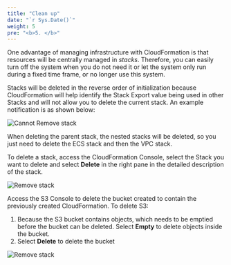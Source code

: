 ```yaml
---
title: "Clean up"
date: "`r Sys.Date()`"
weight: 5
pre: "<b>5. </b>"
---
```


One advantage of managing infrastructure with CloudFormation is that resources will be centrally managed in *stacks*. Therefore, you can easily turn off the system when you do not need it or let the system only run during a fixed time frame, or no longer use this system.

Stacks will be deleted in the reverse order of initialization because CloudFormation will help identify the Stack Export value being used in other Stacks and will not allow you to delete the current stack.
An example notification is as shown below:

![Cannot Remove stack](/images/4.1-cannot-remove-stack.png)

When deleting the parent stack, the nested stacks will be deleted, so you just need to delete the ECS stack and then the VPC stack.

To delete a stack, access the CloudFormation Console, select the Stack you want to delete and select **Delete** in the right pane in the detailed description of the stack.

![Remove stack](/images/4.2-remove-stack.png)

Access the S3 Console to delete the bucket created to contain the previously created CloudFormation. To delete S3:

1. Because the S3 bucket contains objects, which needs to be emptied before the bucket can be deleted. Select **Empty** to delete objects inside the bucket.
2. Select **Delete** to delete the bucket

![Remove stack](/images/4.3-remove-s3-bucket.png)
